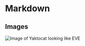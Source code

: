 # Markdown
## Images
![Image of Yaktocat looking like EVE](https://user-images.githubusercontent.com/1221423/156894097-ff2d6566-7b6a-4488-950e-f4ebe990965a.svg)

